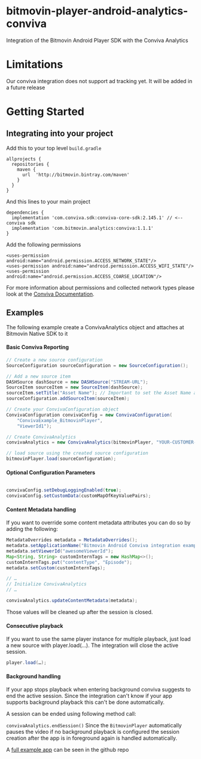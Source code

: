 # bitmovin-player-android-analytics-conviva
Integration of the Bitmovin Android Player SDK with the Conviva Analytics

# Limitations
Our conviva integration does not support ad tracking yet. It will be added in a future release

# Getting Started

## Integrating into your project

Add this to your top level `build.gradle`

```
allprojects {
  repositories {
    maven {
      url  'http://bitmovin.bintray.com/maven' 
    }
  }
}
```

And this lines to your main project
```
dependencies {
  implementation 'com.conviva.sdk:conviva-core-sdk:2.145.1' // <-- conviva sdk
  implementation 'com.bitmovin.analytics:conviva:1.1.1'
}
```

Add the following permissions

```
<uses-permission android:name="android.permission.ACCESS_NETWORK_STATE"/>
<uses-permission android:name="android.permission.ACCESS_WIFI_STATE"/>
<uses-permission android:name="android.permission.ACCESS_COARSE_LOCATION"/>
```

For more information about permissions and collected network types please look at the [Conviva Documentation](https://community.conviva.com/site/global/platforms/android/android_sdk/taskref/index.gsp#report_network_metrics).

## Examples

The following example create a ConvivaAnalytics object and attaches at Bitmovin Native SDK to it

#### Basic Conviva Reporting

```java
// Create a new source configuration
SourceConfiguration sourceConfiguration = new SourceConfiguration();

// Add a new source item
DASHSource dashSource = new DASHSource("STREAM-URL");
SourceItem sourceItem = new SourceItem(dashSource);
sourceItem.setTitle("Asset Name"); // Important to set the Asset Name as it's required by Conviva
sourceConfiguration.addSourceItem(sourceItem);

// Create your ConvivaConfiguration object
ConvivaConfiguration convivaConfig = new ConvivaConfiguration(
    "ConvivaExample_BitmovinPlayer",
    "ViewerId1");

// Create ConvivaAnalytics
convivaAnalytics = new ConvivaAnalytics(bitmovinPlayer, "YOUR-CUSTOMER-KEY", getApplicationContext(), convivaConfig);

// load source using the created source configuration
bitmovinPlayer.load(sourceConfiguration);
```

#### Optional Configuration Parameters
```java

convivaConfig.setDebugLoggingEnabled(true);
convivaConfig.setCustomData(customMapOfKeyValuePairs);

```

#### Content Metadata handling

If you want to override some content metadata attributes you can do so by adding the following:

```java
MetadataOverrides metadata = MetadataOverrides();
metadata.setApplicationName("Bitmovin Android Conviva integration example app");
metadata.setViewerId("awesomeViewerId");
Map<String, String> customInternTags = new HashMap<>();
customInternTags.put("contentType", "Episode");
metadata.setCustom(customInternTags);

// …
// Initialize ConvivaAnalytics
// …

convivaAnalytics.updateContentMetadata(metadata);
```

Those values will be cleaned up after the session is closed.

#### Consecutive playback
	
If you want to use the same player instance for multiple playback, just load a new source with player.load(…). The integration will close the active session.
	
```java
player.load(…);
```

#### Background handling

If your app stops playback when entering background conviva suggests to end the active session. Since the integration can't know if your app supports background playback this can't be done automatically.

A session can be ended using following method call:

`convivaAnalytics.endSession()`
Since the `BitmovinPlayer` automatically pauses the video if no background playback is configured the session creation after the app is in foreground again is handled automatically.

A [full example app](https://github.com/bitmovin/bitmovin-player-android-analytics-conviva/tree/master/ConvivaExampleApp) can be seen in the github repo 
